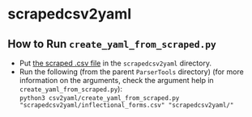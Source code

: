 # scrapedcsv2yaml


## How to Run `create_yaml_from_scraped.py`
- Put [the scraped .csv file](https://github.com/ELF-Lab/BorderLakesMorph/blob/main/Database/inflectional_forms.csv) in the `scrapedcsv2yaml` directory.  
- Run the following (from the parent `ParserTools` directory) (for more information on the arguments, check the argument help in `create_yaml_from_scraped.py`):  
`python3 csv2yaml/create_yaml_from_scraped.py "scrapedcsv2yaml/inflectional_forms.csv" "scrapedcsv2yaml/"`